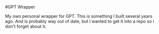 #GPT Wrapper

My own personal wrapper for GPT.  This is something I built several years ago. And is probably way out of date, but I wanted to get it into a repo so i don't forget about it.
